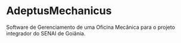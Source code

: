 # AdeptusMechanicus
Software de Gerenciamento de uma Oficina Mecânica para o projeto integrador do SENAI de Goiânia.
